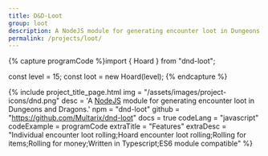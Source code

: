 ```yaml
---
title: D&D-Loot
group: loot
description: A NodeJS module for generating encounter loot in Dungeons and Dragons.
permalink: /projects/loot/
---
```


{% capture programCode %}import { Hoard } from "dnd-loot";

const level = 15;
const loot = new Hoard(level);
{% endcapture %}


{% include project_title_page.html
	img			= "/assets/images/project-icons/dnd.png"
	desc		= 'A <a class="open-in-new" href="https://nodejs.org">NodeJS</a> module for generating encounter loot in Dungeons and Dragons.'
	npm			= "dnd-loot"
	github		= "https://github.com/Multarix/dnd-loot"
	docs		= true
	codeLang	= "javascript"
	codeExample	= programCode
	extraTitle	= "Features"
	extraDesc	= "Individual encounter loot rolling;Hoard encounter loot rolling;Rolling for items;Rolling for money;Written in Typescript;ES6 module compatible"
%}
